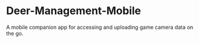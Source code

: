 # Deer-Management-Mobile
A mobile companion app for accessing and uploading game camera data on the go.
